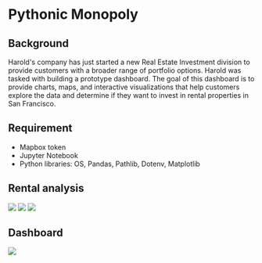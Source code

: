 # Pythonic Monopoly

## Background
Harold's company has just started a new Real Estate Investment division to provide customers with a broader range of portfolio options. Harold was tasked with building a prototype dashboard. The goal of this dashboard is to provide charts, maps, and interactive visualizations that help customers explore the data and determine if they want to invest in rental properties in San Francisco.

## Requirement
- Mapbox token
- Jupyter Notebook
- Python libraries: OS, Pandas, Pathlib, Dotenv, Matplotlib

## Rental analysis
![](https://raw.githubusercontent.com/bhatt11z/Pythonic-Monopoly/main/Screen%20shots/Screenshot%202021-07-01%20at%202.41.36%20PM.png)
![](https://raw.githubusercontent.com/bhatt11z/Pythonic-Monopoly/main/Screen%20shots/Screenshot%202021-07-01%20at%202.42.09%20PM.png)
![](https://raw.githubusercontent.com/bhatt11z/Pythonic-Monopoly/main/Screen%20shots/Screenshot%202021-07-01%20at%202.43.58%20PM.png)

## Dashboard
![](https://utoronto.bootcampcontent.com/utoronto-bootcamp/utor-tor-fin-pt-11-2020-u-c/-/raw/master/Homework/06-PyViz/Instructions/Images/dashboard-demo.gif)
